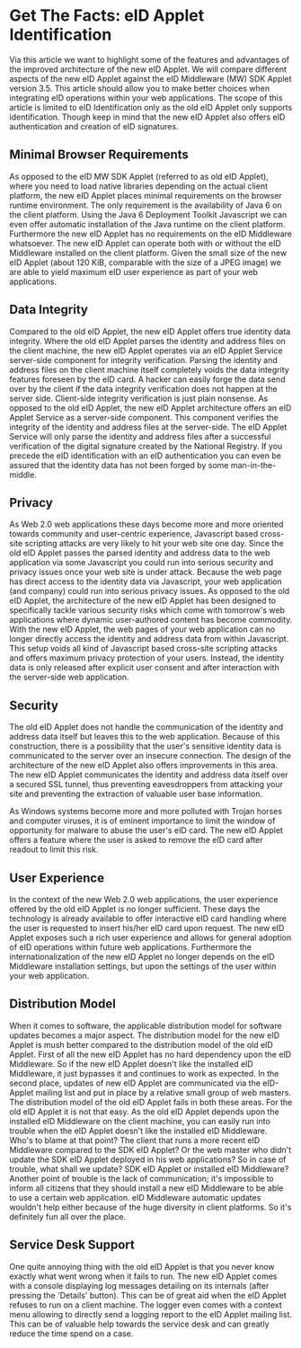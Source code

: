 # Get The Facts: eID Applet Identification #

Via this article we want to highlight some of the features and advantages of the improved architecture of the new eID Applet. We will compare different aspects of the new eID Applet against the eID Middleware (MW) SDK Applet version 3.5. This article should allow you to make better choices when integrating eID operations within your web applications. The scope of this article is limited to eID Identification only as the old eID Applet only supports identification. Though keep in mind that the new eID Applet also offers eID authentication and creation of eID signatures.

## Minimal Browser Requirements ##

As opposed to the eID MW SDK Applet (referred to as old eID Applet), where you need to load native libraries depending on the actual client platform, the new eID Applet places minimal requirements on the browser runtime environment. The only requirement is the availability of Java 6 on the client platform. Using the Java 6 Deployment Toolkit Javascript we can even offer automatic installation of the Java runtime on the client platform. Furthermore the new eID Applet has no requirements on the eID Middleware whatsoever. The new eID Applet can operate both with or without the eID Middleware installed on the client platform. Given the small size of the new eID Applet (about 120 KiB, comparable with the size of a JPEG image) we are able to yield maximum eID user experience as part of your web applications.

## Data Integrity ##
Compared to the old eID Applet, the new eID Applet offers true identity data integrity. Where the old eID Applet parses the identity and address files on the client machine, the new eID Applet operates via an eID Applet Service server-side component for integrity verification. Parsing the identity and address files on the client machine itself completely voids the data integrity features foreseen by the eID card. A hacker can easily forge the data send over by the client if the data integrity verification does not happen at the server side. Client-side integrity verification is just plain nonsense. As opposed to the old eID Applet, the new eID Applet architecture offers an eID Applet Service as a server-side component. This component verifies the integrity of the identity and address files at the server-side. The eID Applet Service will only parse the identity and address files after a successful verification of the digital signature created by the National Registry. If you precede the eID identification with an eID authentication you can even be assured that the identity data has not been forged by some man-in-the-middle.

## Privacy ##
As Web 2.0 web applications these days become more and more oriented towards community and user-centric experience, Javascript based cross-site scripting attacks are very likely to hit your web site one day. Since the old eID Applet passes the parsed identity and address data to the web application via some Javascript you could run into serious security and privacy issues once your web site is under attack.  Because the web page has direct access to the identity data via Javascript, your web application (and company) could run into serious privacy issues. As opposed to the old eID Applet, the architecture of the new eID Applet has been designed to specifically tackle various security risks which come with tomorrow's web applications where dynamic user-authored content has become commodity. With the new eID Applet, the web pages of your web application can no longer directly access the identity and address data from within Javascript. This setup voids all kind of Javascript based cross-site scripting attacks and offers maximum privacy protection of your users. Instead, the identity data is only released after explicit user consent and after interaction with the server-side web application.

## Security ##
The old eID Applet does not handle the communication of the identity and address data itself but leaves this to the web application. Because of this construction, there is a possibility that the user's sensitive identity data is communicated to the server over an insecure connection. The design of the architecture of the new eID Applet also offers improvements in this area. The new eID Applet communicates the identity and address data itself over a secured SSL tunnel, thus preventing eavesdroppers from attacking your site and preventing the extraction of valuable user base information.

As Windows systems become more and more polluted with Trojan horses and computer viruses, it is of eminent importance to limit the window of opportunity for malware to abuse the user's eID card. The new eID Applet offers a feature where the user is asked to remove the eID card after readout to limit this risk.

## User Experience ##
In the context of the new Web 2.0 web applications, the user experience offered by the old eID Applet is no longer sufficient. These days the technology is already available to offer interactive eID card handling where the user is requested to insert his/her eID card upon request. The new eID Applet exposes such a rich user experience and allows for general adoption of eID operations within future web applications. Furthermore the internationalization of the new eID Applet no longer depends on the eID Middleware installation settings, but upon the settings of the user within your web application.

## Distribution Model ##
When it comes to software, the applicable distribution model for software updates becomes a major aspect. The distribution model for the new eID Applet is mush better compared to the distribution model of the old eID Applet. First of all the new eID Applet has no hard dependency upon the eID Middleware. So if the new eID Applet doesn't like the installed eID Middleware, it just bypasses it and continues to work as expected. In the second place, updates of new eID Applet are communicated via the eID-Applet mailing list and put in place by a relative small group of web masters. The distribution model of the old eID Applet fails in both these areas. For the old eID Applet it is not that easy. As the old eID Applet depends upon the installed eID Middleware on the client machine, you can easily run into trouble when the eID Applet doesn't like the installed eID Middleware. Who's to blame at that point? The client that runs a more recent eID Middleware compared to the SDK eID Applet? Or the web master who didn't update the SDK eID Applet deployed in his web applications? So in case of trouble, what shall we update? SDK eID Applet or installed eID Middleware? Another point of trouble is the lack of communication; it's impossible to inform all citizens that they should install a new eID Middleware to be able to use a certain web application. eID Middleware automatic updates wouldn't help either because of the huge diversity in client platforms. So it's definitely fun all over the place.

## Service Desk Support ##
One quite annoying thing with the old eID Applet is that you never know exactly what went wrong when it fails to run. The new eID Applet comes with a console displaying log messages detailing on its internals (after pressing the 'Details' button). This can be of great aid when the eID Applet refuses to run on a client machine. The logger even comes with a context menu allowing to directly send a logging report to the eID Applet mailing list. This can be of valuable help towards the service desk and can greatly reduce the time spend on a case.